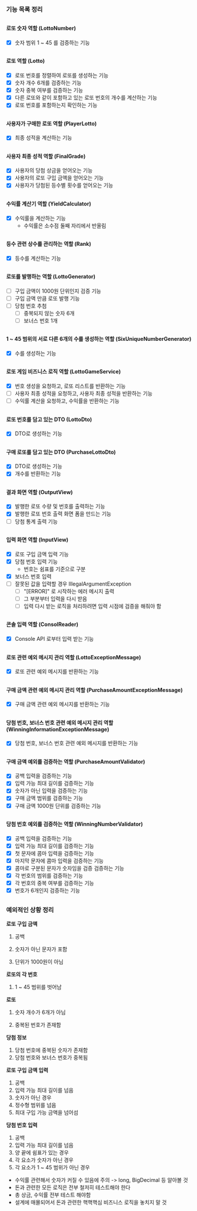 ### 기능 목록 정리

##

#### 로또 숫자 역할 (LottoNumber)

- [x] 숫자 범위 1 ~ 45 를 검증하는 기능

##

#### 로또 역할 (Lotto)

- [x] 로또 번호를 정렬하여 로또를 생성하는 기능
- [x] 숫자 개수 6개를 검증하는 기능
- [x] 숫자 중복 여부를 검증하는 기능
- [x] 다른 로또와 같이 포함하고 있는 로또 번호의 개수를 계산하는 기능
- [x] 로또 번호를 포함하는지 확인하는 기능

##

#### 사용자가 구매한 로또 역할 (PlayerLotto)

- [x] 최종 성적을 계산하는 기능

##

#### 사용자 최종 성적 역할 (FinalGrade)

- [x] 사용자의 당첨 상금을 얻어오는 기능
- [x] 사용자의 로또 구입 금액을 얻어오는 기능
- [x] 사용자가 당첨된 등수별 횟수를 얻어오는 기능

##

#### 수익률 계산기 역할 (YieldCalculator)

- [x] 수익률을 계산하는 기능
    - 수익률은 소수점 둘째 자리에서 반올림

##

#### 등수 관련 상수를 관리하는 역할 (Rank)

- [x] 등수를 계산하는 기능

##

#### 로또를 발행하는 역할 (LottoGenerator)

- [ ] 구입 금액이 1000원 단위인지 검증 기능
- [ ] 구입 금액 만큼 로또 발행 기능
- [ ] 당첨 번호 추첨
    - [ ] 중복되지 않는 숫자 6개
    - [ ] 보너스 번호 1개

##

#### 1 ~ 45 범위의 서로 다른 6개의 수를 생성하는 역할 (SixUniqueNumberGenerator)

- [x] 수를 생성하는 기능

##

#### 로또 게임 비즈니스 로직 역할 (LottoGameService)

- [x] 번호 생성을 요청하고, 로또 리스트를 반환하는 기능
- [ ] 사용자 최종 성적을 요청하고, 사용자 최종 성적을 반환하는 기능
- [ ] 수익률 계산을 요청하고, 수익률을 반환하는 기능

##

#### 로또 번호를 담고 있는 DTO (LottoDto)

- [x] DTO로 생성하는 기능

##

#### 구매 로또를 담고 있는 DTO (PurchaseLottoDto)

- [x] DTO로 생성하는 기능
- [x] 개수를 반환하는 기능

##

#### 결과 화면 역할 (OutputView)

- [x] 발행한 로또 수량 및 번호를 출력하는 기능
- [x] 발행한 로또 번호 출력 화면 폼을 만드는 기능
- [ ] 당첨 통계 출력 기능

##

#### 입력 화면 역할 (InputView)

- [x] 로또 구입 금액 입력 기능
- [x] 당첨 번호 입력 기능
    - 번호는 쉼표를 기준으로 구분
- [x] 보너스 번호 입력
- [ ] 잘못된 값을 입력할 경우 IllegalArgumentException
    - [ ] "[ERROR]" 로 시작하는 에러 메시지 출력
    - [ ] 그 부분부터 입력을 다시 받음
    - [ ] 입력 다시 받는 로직을 처리하려면 입력 시점에 검증을 해줘야 함

##

#### 콘솔 입력 역할 (ConsolReader)

- [x] Console API 로부터 입력 받는 기능

##

#### 로또 관련 예외 메시지 관리 역할 (LottoExceptionMessage)

- [x] 로또 관련 예외 메시지를 반환하는 기능

##

#### 구매 금액 관련 예외 메시지 관리 역할 (PurchaseAmountExceptionMessage)

- [x] 구매 금액 관련 예외 메시지를 반환하는 기능

##

#### 당첨 번호, 보너스 번호 관련 예외 메시지 관리 역할 (WinningInformationExceptionMessage)

- [x] 당첨 번호, 보너스 번호 관련 예외 메시지를 반환하는 기능

##

#### 구매 금액 예외를 검증하는 역할 (PurchaseAmountValidator)

- [x] 공백 입력을 검증하는 기능
- [x] 입력 가능 최대 길이를 검증하는 기능
- [x] 숫자가 아닌 입력을 검증하는 기능
- [x] 구매 금액 범위를 검증하는 기능
- [x] 구매 금액 1000원 단위를 검증하는 기능

##

#### 당첨 번호 예외를 검증하는 역할 (WinningNumberValidator)

- [x] 공백 입력을 검증하는 기능
- [x] 입력 가능 최대 길이를 검증하는 기능
- [x] 첫 문자에 콤마 입력을 검증하는 기능
- [x] 마지막 문자에 콤마 입력을 검증하는 기능
- [x] 콤마로 구분된 문자가 숫자임을 검증 검증하는 기능
- [x] 각 번호의 범위를 검증하는 기능
- [x] 각 번호의 중복 여부를 검증하는 기능
- [x] 번호가 6개인지 검증하는 기능

##

### 예외적인 상황 정리

**로또 구입 금액**

1. 공백

2. 숫자가 아닌 문자가 포함

3. 단위가 1000원이 아님

**로또의 각 번호**

1. 1 ~ 45 범위를 벗어남

**로또**

1. 숫자 개수가 6개가 아님

2. 중복된 번호가 존재함

**당첨 정보**

1. 당첨 번호에 중복된 숫자가 존재함
2. 당첨 번호와 보너스 번호가 중복됨

**로또 구입 금액 입력**

1. 공백
2. 입력 가능 최대 길이를 넘음
3. 숫자가 아닌 경우
4. 정수형 범위를 넘음
5. 최대 구입 가능 금액을 넘어섬

**당첨 번호 입력**

1. 공백
2. 입력 가능 최대 길이를 넘음
3. 양 끝에 쉼표가 있는 경우
4. 각 요소가 숫자가 아닌 경우
5. 각 요소가 1 ~ 45 범위가 아닌 경우

- 수익률 관련해서 숫자가 커질 수 있음에 주의 -> long, BigDecimal 등 알아볼 것
- 돈과 관련한 모든 로직은 전부 철저히 테스트해야 한다
- 총 상금, 수익률 전부 테스트 해야함
- 설계에 매몰되어서 돈과 관련한 핵핵핵심 비즈니스 로직을 놓치지 말 것